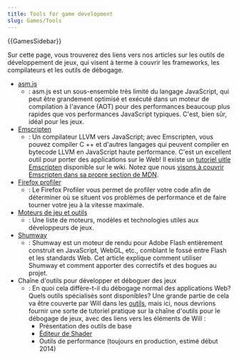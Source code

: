 ```yaml
---
title: Tools for game development
slug: Games/Tools
---
```


{{GamesSidebar}}

Sur cette page, vous trouverez des liens vers nos articles sur les outils de développement de jeux, qui visent à terme à couvrir les frameworks, les compilateurs et les outils de débogage.

- [asm.js](/fr/docs/Games/Tools/asm.js)
  - : asm.js est un sous-ensemble très limité du langage JavaScript, qui peut être grandement optimisé et exécuté dans un moteur de compilation à l'avance (AOT) pour des performances beaucoup plus rapides que vos performances JavaScript typiques. C'est, bien sûr, idéal pour les jeux.
- [Emscripten](https://github.com/kripken/emscripten/wiki)
  - : Un compilateur LLVM vers JavaScript; avec Emscripten, vous pouvez compiler C ++ et d'autres langages qui peuvent compiler en bytecode LLVM en JavaScript haute performance. C'est un excellent outil pour porter des applications sur le Web! Il existe un [tutoriel uitle Emscripten](https://github.com/kripken/emscripten/wiki/Tutorial) disponible sur le wiki. Notez que nous [visons à couvrir Emscripten dans sa propre section de MDN](/fr/docs/Emscripten).
- [Firefox profiler](https://profiler.firefox.com/docs/#/)
  - : Le Firefox Profiler vous permet de profiler votre code afin de déterminer où se situent vos problèmes de performance et de faire tourner votre jeu à la vitesse maximale.
- [Moteurs de jeu et outils](/fr/docs/Games/Tools/Engines_and_tools)
  - : Une liste de moteurs, modèles et technologies utiles aux développeurs de jeux.
- [Shumway](/fr/docs/Mozilla/Projects/Shumway)
  - : Shumway est un moteur de rendu pour Adobe Flash entièrement construit en JavaScript, WebGL, etc., comblant le fossé entre Flash et les standards Web. Cet article explique comment utiliser Shumway et comment apporter des correctifs et des bogues au projet.
- Chaîne d'outils pour développer et déboguer des jeux
  - : En quoi cela diffère-t-il du débogage normal des applications Web? Quels outils spécialisés sont disponibles? Une grande partie de cela va être couverte par Will dans les [outils](https://firefox-source-docs.mozilla.org/devtools-user/index.html), mais ici, nous devrions fournir une sorte de tutoriel pratique sur la chaîne d'outils pour le débogage de jeux, avec des liens vers les éléments de Will :
    - Présentation des outils de base
    - [Éditeur de Shader](https://firefox-source-docs.mozilla.org/devtools-user/shader_editor/index.html)
    - Outils de performance (toujours en production, estimé début 2014)
